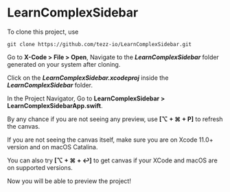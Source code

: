 # LearnComplexSidebar

To clone this project, use
```git
git clone https://github.com/tezz-io/LearnComplexSidebar.git
```

Go to **X-Code > File > Open**, Navigate to the ***LearnComplexSidebar*** folder generated on your system after cloning.

Click on the ***LearnComplexSidebar.xcodeproj*** inside the ***LearnComplexSidebar*** folder.

In the Project Navigator, Go to **LearnComplexSidebar > LearnComplexSidebarApp.swift**.

By any chance if you are not seeing any preview, use **[⌥ + ⌘ + P]** to refresh the canvas.

If you are not seeing the canvas itself, make sure you are on Xcode 11.0+ version and on macOS Catalina.

You can also try **[⌥ + ⌘ + ↩]** to get canvas if your XCode and macOS are on supported versions.

Now you will be able to preview the project!
